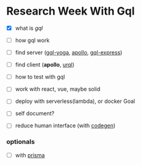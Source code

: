 # Research Week With Gql

- [x] what is _gql_
- [ ] how gql work
- [ ] find server ([gql-yoga](https://github.com/dotansimha/graphql-yoga), [apollo](https://github.com/apollographql/apollo-server), [gql-express](https://github.com/graphql/express-graphql))
- [ ] find client (**apollo**, [urql](https://github.com/FormidableLabs/urql))
- [ ] how to test with gql
- [ ] work with react, vue, maybe solid
- [ ] deploy with serverless(lambda), or docker
      Goal

- [ ] self document?
- [ ] reduce human interface (with [codegen](https://www.graphql-code-generator.com/))

### optionals

- [ ] with [prisma](https://www.prisma.io/)
